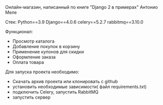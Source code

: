Онлайн-магазин, написанный по книге "Django 2 в примерах" Антонио Меле

Стек:
Python==3.9
Django==4.0.6
celery==5.2.7
rabbitmq==3.10.0

Функционал:
- Просмотр каталога
- Добавление покупок в корзину
- Применение купонов для скидки
- Оформление заказа
- Оплата товара


Для запуска проекта необходимо:
- Скачать архив проекта или клонировать с github
- установить необходимые зависимости( файл requirements.txt)
- подключить Celery, запустить RabbitMQ 
- запустить сервер